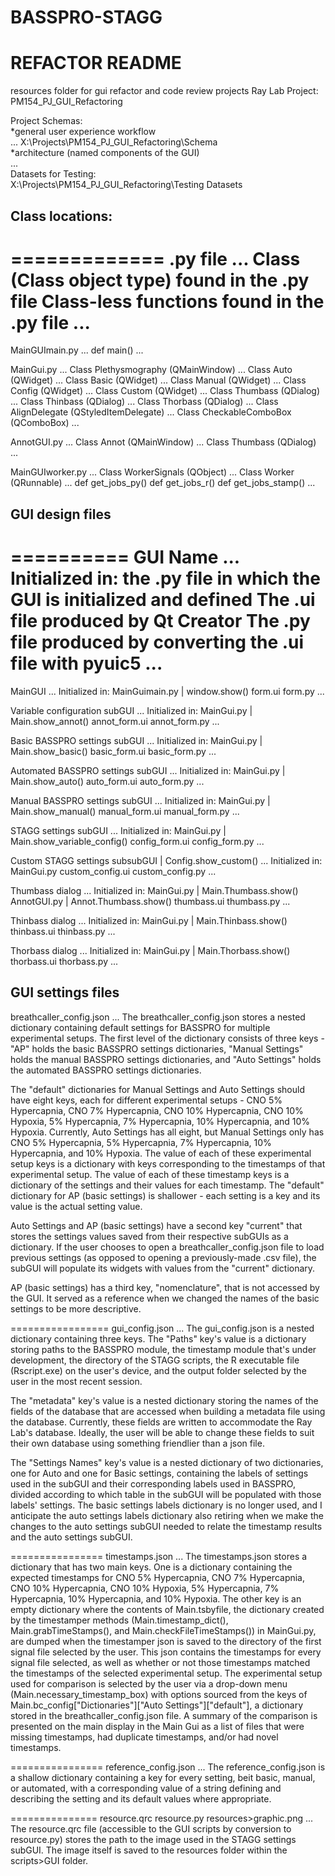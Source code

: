 # BASSPRO-STAGG
# REFACTOR README

resources folder for  gui refactor and code review projects
Ray Lab Project: <br/>
PM154_PJ_GUI_Refactoring

Project Schemas: <br/>
*general user experience workflow <br/>
...
X:\Projects\PM154_PJ_GUI_Refactoring\Schema
<br/>
*architecture (named components of the GUI)<br/>
...
<br/>
Datasets for Testing: <br/>
X:\Projects\PM154_PJ_GUI_Refactoring\Testing Datasets
<br/>


Class locations:
------------------
=============
 .py file
...
Class (Class object type) found in the .py file
Class-less functions found in the .py file
...
=============

MainGUImain.py
...
def main()
...


MainGui.py
...
Class Plethysmography (QMainWindow)
...
Class Auto (QWidget)
...
Class Basic (QWidget)
...
Class Manual (QWidget)
...
Class Config (QWidget)
...
Class Custom (QWidget)
...
Class Thumbass (QDialog)
...
Class Thinbass (QDialog)
...
Class Thorbass (QDialog)
...
Class AlignDelegate (QStyledItemDelegate)
...
Class CheckableComboBox (QComboBox)
...


AnnotGUI.py
...
Class Annot (QMainWindow)
...
Class Thumbass (QDialog)
...


MainGUIworker.py
...
Class WorkerSignals (QObject)
...
Class Worker (QRunnable)
...
def get_jobs_py()
def get_jobs_r()
def get_jobs_stamp()
...

GUI design files
--------------------------
==========
GUI Name
...
Initialized in: the .py file in which the GUI is initialized and defined
The .ui file produced by Qt Creator
The .py file produced by converting the .ui file with pyuic5
...
==========

MainGUI
...
Initialized in: MainGuimain.py | window.show()
form.ui
form.py
...

Variable configuration subGUI
...
Initialized in: MainGui.py | Main.show_annot()
annot_form.ui
annot_form.py
...

Basic BASSPRO settings subGUI
...
Initialized in: MainGui.py | Main.show_basic()
basic_form.ui
basic_form.py
...

Automated BASSPRO settings subGUI
...
Initialized in: MainGui.py | Main.show_auto()
auto_form.ui
auto_form.py
...

Manual BASSPRO settings subGUI
...
Initialized in: MainGui.py | Main.show_manual()
manual_form.ui
manual_form.py
...

STAGG settings subGUI
...
Initialized in: MainGui.py | Main.show_variable_config()
config_form.ui
config_form.py
...

Custom STAGG settings subsubGUI | Config.show_custom()
...
Initialized in: MainGui.py
custom_config.ui
custom_config.py
...

Thumbass dialog
...
Initialized in: MainGui.py | Main.Thumbass.show()
		AnnotGUI.py | Annot.Thumbass.show()
thumbass.ui
thumbass.py
...

Thinbass dialog
...
Initialized in: MainGui.py | Main.Thinbass.show()
thinbass.ui
thinbass.py
...

Thorbass dialog
...
Initialized in: MainGui.py | Main.Thorbass.show()
thorbass.ui
thorbass.py
...


GUI settings files
-------------------
breathcaller_config.json
...
The breathcaller_config.json stores a nested dictionary containing default settings for BASSPRO for multiple experimental setups. The first level of the dictionary consists of three 
keys - "AP" holds the basic BASSPRO settings dictionaries, "Manual Settings" holds the manual BASSPRO settings dictionaries, and "Auto Settings" holds the automated BASSPRO settings
dictionaries. 

The "default" dictionaries for Manual Settings and Auto Settings should have eight keys, each for different experimental setups - CNO 5% Hypercapnia, CNO 7% Hypercapnia, CNO 10% 
Hypercapnia, CNO 10% Hypoxia, 5% Hypercapnia, 7% Hypercapnia, 10% Hypercapnia, and 10% Hypoxia. Currently, Auto Settings has all eight, but Manual Settings only has CNO 5% Hypercapnia, 
5% Hypercapnia, 7% Hypercapnia, 10% Hypercapnia, and 10% Hypoxia. The value of each of these experimental setup keys is a dictionary with keys corresponding to the timestamps of that 
experimental setup. The value of each of these timestamp keys is a dictionary of the settings and their values for each timestamp. 
The "default" dictionary for AP (basic settings) is shallower - each setting is a key and its value is the actual setting value. 

Auto Settings and AP (basic settings) have a second key "current" that stores the settings values saved from their respective subGUIs as a dictionary. If the user chooses to open a 
breathcaller_config.json file to load previous settings (as opposed to opening a previously-made .csv file), the subGUI will populate its widgets with values from the "current" dictionary.

AP (basic settings) has a third key, "nomenclature", that is not accessed by the GUI. It served as a reference when we changed the names of the basic settings to be more descriptive.

=================
gui_config.json
...
The gui_config.json is a nested dictionary containing three keys. The "Paths" key's value is a dictionary storing paths to the BASSPRO module, the timestamp module that's under development,
the directory of the STAGG scripts, the R executable file (Rscript.exe) on the user's device, and the output folder selected by the user in the most recent session. 

The "metadata" key's value is a nested dictionary storing the names of the fields of the database that are accessed when building a metadata file using the database. Currently, these fields 
are written to accommodate the Ray Lab's database. Ideally, the user will be able to change these fields to suit their own database using something friendlier than a json file. 

The "Settings Names" key's value is a nested dictionary of two dictionaries, one for Auto and one for Basic settings, containing the labels of settings used in the subGUI and their corresponding 
labels used in BASSPRO, divided according to which table in the subGUI will be populated with those labels' settings. The basic settings labels dictionary is no longer used, and I anticipate the 
auto settings labels dictionary also retiring when we make the changes to the auto settings subGUI needed to relate the timestamp results and the auto settings subGUI.

================
timestamps.json
...
The timestamps.json stores a dictionary that has two main keys. One is a dictionary containing the expected timestamps for CNO 5% Hypercapnia, CNO 7% Hypercapnia, CNO 10% Hypercapnia, CNO 10% Hypoxia, 
5% Hypercapnia, 7% Hypercapnia, 10% Hypercapnia, and 10% Hypoxia. The other key is an empty dictionary where the contents of Main.tsbyfile, the dictionary created by the timestamper 
methods (Main.timestamp_dict(), Main.grabTimeStamps(), and Main.checkFileTimeStamps()) in MainGui.py, are dumped when the timestamper json is saved to the directory of the first 
signal file selected by the user. This json contains the timestamps for every signal file selected, as well as whether or not those timestamps matched the timestamps of the selected experimental
setup. The experimental setup used for comparison is selected by the user via a drop-down menu (Main.necessary_timestamp_box) with options sourced from the keys of 
Main.bc_config["Dictionaries"]["Auto Settings"]["default"], a dictionary stored in the breathcaller_config.json file. A summary of the comparison is presented on the main display
in the Main Gui as a list of files that were missing timestamps, had duplicate timestamps, and/or had novel timestamps.

================
reference_config.json
...
The reference_config.json is a shallow dictionary containing a key for every setting, beit basic, manual, or automated, with a corresponding value of a string defining and describing the setting and
its default values where appropriate.

===============
resource.qrc
resource.py
resources>graphic.png
...
The resource.qrc file (accessible to the GUI scripts by conversion to resource.py) stores the path to the image used in the STAGG settings subGUI. The image itself is saved to the resources folder 
within the scripts>GUI folder. 


